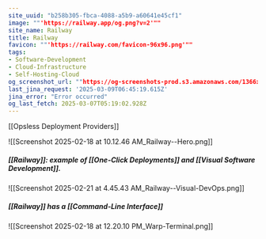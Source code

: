 ```yaml
---
site_uuid: "b258b305-fbca-4088-a5b9-a60641e45cf1"
image: ""'https://railway.app/og.png?v=2'""
site_name: Railway
title: Railway
favicon: ""'https://railway.com/favicon-96x96.png'""
tags:
- Software-Development
- Cloud-Infrastructure
- Self-Hosting-Cloud
og_screenshot_url: ""https://og-screenshots-prod.s3.amazonaws.com/1366x768/80/false/f9c54fe1585ef1f2a93ec452d39798ea7298ae9e76b43bb0024bb36aeee71592.jpeg""
last_jina_request: '2025-03-09T06:45:19.615Z'
jina_error: "Error occurred"
og_last_fetch: 2025-03-07T05:19:02.928Z
---
```

[[Opsless Deployment Providers]]

![[Screenshot 2025-02-18 at 10.12.46 AM_Railway--Hero.png]]
##### [[Railway]]: example of [[One-Click Deployments]] and [[Visual Software Development]].
![[Screenshot 2025-02-21 at 4.45.43 AM_Railway--Visual-DevOps.png]]
##### [[Railway]] has a [[Command-Line Interface]]
![[Screenshot 2025-02-18 at 12.20.10 PM_Warp-Terminal.png]]
